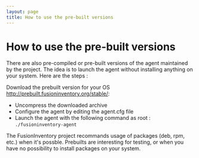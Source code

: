 ```yaml
---
layout: page
title: How to use the pre-built versions
---
```


# How to use the pre-built versions

There are also pre-compiled or pre-built versions of the agent maintained by the project. The idea is to launch the agent without installing anything on your system. Here are the steps : 

Download the prebuilt version for your OS <http://prebuilt.fusioninventory.org/stable/>:

* Uncompress the downloaded archive
* Configure the agent by editing the agent.cfg file
* Launch the agent with the following command as root : `./fusioninventory-agent`

The FusionInventory project recommands usage of packages (deb, rpm, etc.) when it's possble. Prebuilts are interesting for testing, or when you have no possibility to install packages on your system.

